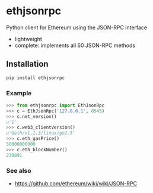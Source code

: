 # ethjsonrpc

Python client for Ethereum using the JSON-RPC interface

* lightweight
* complete: implements all 60 JSON-RPC methods

## Installation

```bash
pip install ethjsonrpc
```

### Example

```python
>>> from ethjsonrpc import EthJsonRpc
>>> c = EthJsonRpc('127.0.0.1', 8545)
>>> c.net_version()
u'1'
>>> c.web3_clientVersion()
u'Geth/v1.1.3/linux/go1.5'
>>> c.eth_gasPrice()
50000000000
>>> c.eth_blockNumber()
230891
```

### See also

* https://github.com/ethereum/wiki/wiki/JSON-RPC

